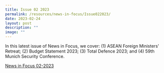 ```yaml
---
title: Issue 02 2023
permalink: /resources/news-in-focus/Issue022023/
date: 2023-02-24
layout: post
description: ""
image: ""
---
```

In this latest issue of News in Focus, we cover: (1) ASEAN Foreign Ministers' Retreat; (2) Budget Statement 2023; (3) Total Defence 2023; and (4) 59th Munich Security Conference.

[News in Focus 02-2023]()